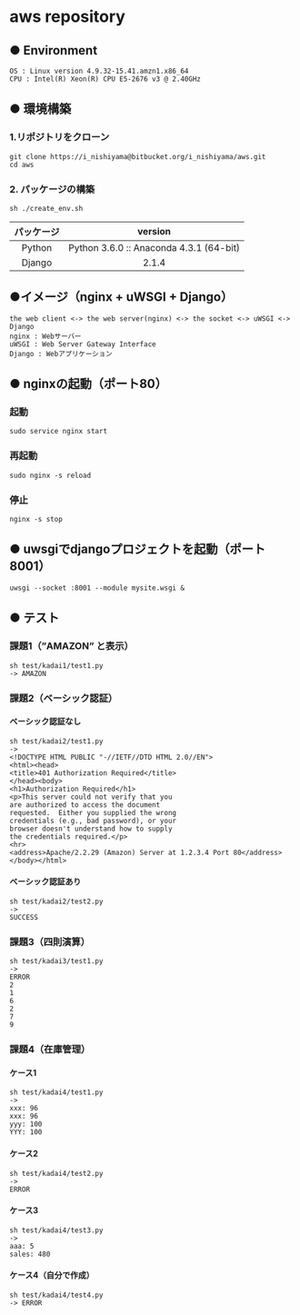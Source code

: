 aws repository
===
## ● Environment
```
OS : Linux version 4.9.32-15.41.amzn1.x86_64
CPU : Intel(R) Xeon(R) CPU E5-2676 v3 @ 2.40GHz
```

## ● 環境構築
### 1.リポジトリをクローン
```
git clone https://i_nishiyama@bitbucket.org/i_nishiyama/aws.git
cd aws
```
### 2. パッケージの構築
```
sh ./create_env.sh
```
| パッケージ | version |
|:----:|:----:|
| Python |Python 3.6.0 :: Anaconda 4.3.1 (64-bit)|
| Django |2.1.4|

## ●イメージ（nginx + uWSGI + Django）
```
the web client <-> the web server(nginx) <-> the socket <-> uWSGI <-> Django
nginx : Webサーバー
uWSGI : Web Server Gateway Interface
Django : Webアプリケーション
```

## ● nginxの起動（ポート80）
### 起動
```
sudo service nginx start
```
### 再起動
```
sudo nginx -s reload
```
### 停止
```
nginx -s stop
```

## ● uwsgiでdjangoプロジェクトを起動（ポート8001）
```
uwsgi --socket :8001 --module mysite.wsgi &
```
## ● テスト
### 課題1（”AMAZON” と表示）
```
sh test/kadai1/test1.py
-> AMAZON
```
### 課題2（ベーシック認証）
#### ベーシック認証なし
```
sh test/kadai2/test1.py
-> 
<!DOCTYPE HTML PUBLIC "-//IETF//DTD HTML 2.0//EN">
<html><head>
<title>401 Authorization Required</title>
</head><body>
<h1>Authorization Required</h1>
<p>This server could not verify that you
are authorized to access the document
requested.  Either you supplied the wrong
credentials (e.g., bad password), or your
browser doesn't understand how to supply
the credentials required.</p>
<hr>
<address>Apache/2.2.29 (Amazon) Server at 1.2.3.4 Port 80</address>
</body></html>
```
#### ベーシック認証あり
```
sh test/kadai2/test2.py
-> 
SUCCESS
```
### 課題3（四則演算）
```
sh test/kadai3/test1.py
-> 
ERROR
2
1
6
2
7
9
```
### 課題4（在庫管理）
#### ケース1
```
sh test/kadai4/test1.py
-> 
xxx: 96
xxx: 96
yyy: 100
YYY: 100
```
#### ケース2
```
sh test/kadai4/test2.py
-> 
ERROR
```
#### ケース3
```
sh test/kadai4/test3.py
-> 
aaa: 5
sales: 480
```
#### ケース4（自分で作成）
```
sh test/kadai4/test4.py
-> ERROR
```